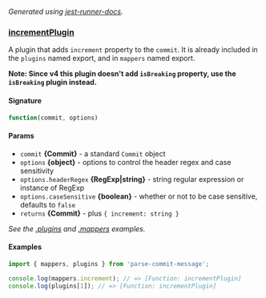 _Generated using [jest-runner-docs](https://ghub.now.sh/jest-runner-docs)._

### [incrementPlugin](./src/plugins/increment.js#L26)

A plugin that adds `increment` property to the `commit`.
It is already included in the `plugins` named export,
and in `mappers` named export.

**Note: Since v4 this plugin doesn't add `isBreaking` property, use the `isBreaking` plugin instead.**

<span id="incrementplugin-signature"></span>

#### Signature

```ts
function(commit, options)
```

<span id="incrementplugin-params"></span>

#### Params

- `commit` **{Commit}** - a standard `Commit` object
- `options` **{object}** - options to control the header regex and case sensitivity
- `options.headerRegex` **{RegExp|string}** - string regular expression or instance of RegExp
- `options.caseSensitive` **{boolean}** - whether or not to be case sensitive, defaults to `false`
- `returns` **{Commit}** - plus `{ increment: string }`

_See the [.plugins](#plugins) and [.mappers](#mappers) examples._

<span id="incrementplugin-examples"></span>

#### Examples

```js
import { mappers, plugins } from 'parse-commit-message';

console.log(mappers.increment); // => [Function: incrementPlugin]
console.log(plugins[1]); // => [Function: incrementPlugin]
```
